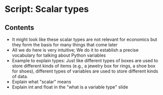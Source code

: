 # Script: Scalar types

## Contents

- It might look like these scalar types are not relevant for economics but they form the
  basis for many things that come later
- All we do here is very intuitive; We do it to establish a precise vocabulary for
  talking about Python variables
- Example to explain types: Just like different types of boxes are used to store
  different kinds of items (e.g., a jewelry box for rings, a shoe box for shoes),
  different types of variables are used to store different kinds of data.
- Explain what "scalar" means
- Explain int and float in the "what is a variable type" slide
